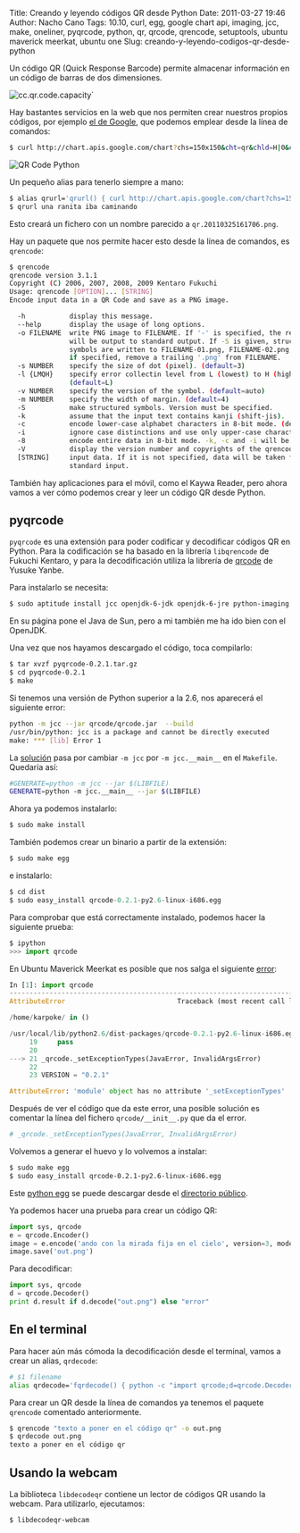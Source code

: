 Title: Creando y leyendo códigos QR desde Python
Date: 2011-03-27 19:46
Author: Nacho Cano
Tags: 10.10, curl, egg, google chart api, imaging, jcc, make, oneliner, pyqrcode, python, qr, qrcode, qrencode, setuptools, ubuntu maverick meerkat, ubuntu one
Slug: creando-y-leyendo-codigos-qr-desde-python

Un código QR (Quick Response Barcode) permite almacenar información en
un código de barras de dos dimensiones.

![cc.qr.code.capacity`]({static}/images/cc.qr_.code_.capacity-300x166.jpg)

Hay bastantes servicios en la web que nos permiten crear nuestros
propios códigos, por ejemplo [el de Google][], que podemos emplear desde
la línea de comandos:

```bash
$ curl http://chart.apis.google.com/chart?chs=150x150&cht=qr&chld=H|0&chl=texto -o qr.png
```

![QR Code Python]({static}/images/qrcode-python.png)

Un pequeño alias para tenerlo siempre a mano:

```bash
$ alias qrurl='qrurl() { curl http://chart.apis.google.com/chart?chs=150x150&cht=qr&chld=H|0&chl=${@// /%20} -o qr.$(date +%Y%m%d%H%M%S).png; }; qrurl'
$ qrurl una ranita iba caminando
```

Esto creará un fichero con un nombre parecido a `qr.20110325161706.png`.

Hay un paquete que nos permite hacer esto desde la línea de comandos, es
`qrencode`:

```bash
$ qrencode
qrencode version 3.1.1
Copyright (C) 2006, 2007, 2008, 2009 Kentaro Fukuchi
Usage: qrencode [OPTION]... [STRING]
Encode input data in a QR Code and save as a PNG image.

  -h           display this message.
  --help       display the usage of long options.
  -o FILENAME  write PNG image to FILENAME. If '-' is specified, the result
               will be output to standard output. If -S is given, structured
               symbols are written to FILENAME-01.png, FILENAME-02.png, ...;
               if specified, remove a trailing '.png' from FILENAME.
  -s NUMBER    specify the size of dot (pixel). (default=3)
  -l {LMQH}    specify error collectin level from L (lowest) to H (highest).
               (default=L)
  -v NUMBER    specify the version of the symbol. (default=auto)
  -m NUMBER    specify the width of margin. (default=4)
  -S           make structured symbols. Version must be specified.
  -k           assume that the input text contains kanji (shift-jis).
  -c           encode lower-case alphabet characters in 8-bit mode. (default)
  -i           ignore case distinctions and use only upper-case characters.
  -8           encode entire data in 8-bit mode. -k, -c and -i will be ignored.
  -V           display the version number and copyrights of the qrencode.
  [STRING]     input data. If it is not specified, data will be taken from
               standard input.
```

También hay aplicaciones para el móvil, como el Kaywa Reader, pero ahora
vamos a ver cómo podemos crear y leer un código QR desde Python.

pyqrcode
--------

`pyqrcode` es una extensión para poder codificar y decodificar códigos
QR en Python. Para la codificación se ha basado en la librería
`libqrencode` de Fukuchi Kentaro, y para la decodificación utiliza la
librería de [qrcode][] de Yusuke Yanbe.

Para instalarlo se necesita:

```bash
$ sudo aptitude install jcc openjdk-6-jdk openjdk-6-jre python-imaging python-setuptools python-dev
```

En su página pone el Java de Sun, pero a mi también me ha ido bien con
el OpenJDK.

Una vez que nos hayamos descargado el código, toca compilarlo:

```bash
$ tar xvzf pyqrcode-0.2.1.tar.gz
$ cd pyqrcode-0.2.1
$ make
```

Si tenemos una versión de Python superior a la 2.6, nos aparecerá el
siguiente error:

```bash
python -m jcc --jar qrcode/qrcode.jar  --build
/usr/bin/python: jcc is a package and cannot be directly executed
make: *** [lib] Error 1
```

La [solución][] pasa por cambiar `-m jcc` por `-m jcc.__main__` en el
`Makefile`. Quedaría así:

```bash
#GENERATE=python -m jcc --jar $(LIBFILE)
GENERATE=python -m jcc.__main__ --jar $(LIBFILE)
```

Ahora ya podemos instalarlo:

```bash
$ sudo make install
```

También podemos crear un binario a partir de la extensión:

```bash
$ sudo make egg
```

e instalarlo:

```python
$ cd dist
$ sudo easy_install qrcode-0.2.1-py2.6-linux-i686.egg
```

Para comprobar que está correctamente instalado, podemos hacer la
siguiente prueba:

```python
$ ipython
>>> import qrcode
```

En Ubuntu Maverick Meerkat es posible que nos salga el siguiente
[error][]:

```python
In [1]: import qrcode
---------------------------------------------------------------------------
AttributeError                            Traceback (most recent call last)

/home/karpoke/ in ()

/usr/local/lib/python2.6/dist-packages/qrcode-0.2.1-py2.6-linux-i686.egg/qrcode/__init__.py in ()
     19     pass
     20
---> 21 _qrcode._setExceptionTypes(JavaError, InvalidArgsError)
     22
     23 VERSION = "0.2.1"

AttributeError: 'module' object has no attribute '_setExceptionTypes'
```

Después de ver el código que da este error, una posible solución es
comentar la línea del fichero `qrcode/__init__.py` que da el error.

```python
# _qrcode._setExceptionTypes(JavaError, InvalidArgsError)
```

Volvemos a generar el huevo y lo volvemos a instalar:

```bash
$ sudo make egg
$ sudo easy_install qrcode-0.2.1-py2.6-linux-i686.egg
```

Este [python egg][] se puede descargar desde el [directorio
público][].

Ya podemos hacer una prueba para crear un código QR:

```python
import sys, qrcode
e = qrcode.Encoder()
image = e.encode('ando con la mirada fija en el cielo', version=3, mode=e.mode.BINARY, eclevel=e.eclevel.H)
image.save('out.png')
```

Para decodificar:

```python
import sys, qrcode
d = qrcode.Decoder()
print d.result if d.decode("out.png") else "error"
```

En el terminal
--------------

Para hacer aún más cómoda la decodificación desde el terminal, vamos a
crear un alias, `qrdecode`:

```bash
# $1 filename
alias qrdecode='fqrdecode() { python -c "import qrcode;d=qrcode.Decoder();print d.result if d.decode('\''$1'\'') else '\''Error'\''"; }; fqrdecode'
```

Para crear un QR desde la línea de comandos ya tenemos el paquete
`qrencode` comentado anteriormente.

```bash
$ qrencode "texto a poner en el código qr" -o out.png
$ qrdecode out.png
texto a poner en el código qr
```

Usando la webcam
----------------

La biblioteca `libdecodeqr` contiene un lector de códigos QR usando la
webcam. Para utilizarlo, ejecutamos:

```bash
$ libdecodeqr-webcam
```

  [el de Google]: http://code.google.com/apis/chart/infographics/docs/qr_codes.html
    "el de Google"
  [qrcode]: http://qrcode.sourceforge.jp/
    "qrcode"
  [solución]: http://sourceforge.net/projects/pyqrcode/forums/forum/886787/topic/3805055
    "solución"
  [error]: http://sourceforge.net/projects/pyqrcode/forums/forum/886787/topic/3897537
    "error"
  [python egg]: http://ubuntuone.com/p/jig/
    "python egg para crear y leer códigos QR"
  [directorio público]: {filename}/admin/como-publicar-directorios-en-ubuntu-one-y-dropbox.md
    "cómo publicar directorios en ubuntu one y dropbox"
